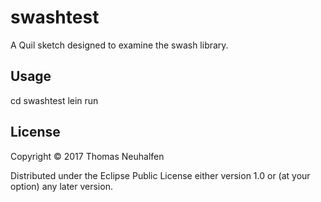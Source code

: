 # swashtest

A Quil sketch designed to examine the swash library.

## Usage

cd swashtest
lein run

## License

Copyright © 2017 Thomas Neuhalfen

Distributed under the Eclipse Public License either version 1.0 or (at
your option) any later version.

